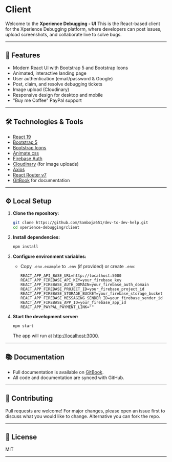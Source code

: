 # Client

Welcome to the **Xperience Debugging - UI**
This is the React-based client for the Xperience Debugging platform, where developers can post issues, upload screenshots, and collaborate live to solve bugs.

---

## 🚀 Features

- Modern React UI with Bootstrap 5 and Bootstrap Icons
- Animated, interactive landing page
- User authentication (email/password & Google)
- Post, claim, and resolve debugging tickets
- Image upload (Cloudinary)
- Responsive design for desktop and mobile
- "Buy me Coffee" PayPal support

---

## 🛠️ Technologies & Tools

- [React 19](https://react.dev/)
- [Bootstrap 5](https://getbootstrap.com/)
- [Bootstrap Icons](https://icons.getbootstrap.com/)
- [Animate.css](https://animate.style/)
- [Firebase Auth](https://firebase.google.com/)
- [Cloudinary](https://cloudinary.com/) (for image uploads)
- [Axios](https://axios-http.com/)
- [React Router v7](https://reactrouter.com/)
- [GitBook](https://www.gitbook.com/) for documentation

---

## ⚙️ Local Setup

1. **Clone the repository:**

   ```sh
   git clone https://github.com/Samboja651/dev-to-dev-help.git
   cd xperience-debugging/client
   ```

2. **Install dependencies:**

   ```sh
   npm install
   ```

3. **Configure environment variables:**
   - Copy `.env.example` to `.env` (if provided) or create `.env`:

     ```env
     REACT_APP_API_BASE_URL=http://localhost:5000
     REACT_APP_FIREBASE_API_KEY=your_firebase_key
     REACT_APP_FIREBASE_AUTH_DOMAIN=your_firebase_auth_domain
     REACT_APP_FIREBASE_PROJECT_ID=your_firebase_project_id
     REACT_APP_FIREBASE_STORAGE_BUCKET=your_firebase_storage_bucket
     REACT_APP_FIREBASE_MESSAGING_SENDER_ID=your_firebase_sender_id
     REACT_APP_FIREBASE_APP_ID=your_firebase_app_id
     REACT_APP_PAYPAL_PAYMENT_LINK=""
     ```

4. **Start the development server:**

   ```sh
   npm start
   ```

   The app will run at [http://localhost:3000](http://localhost:3000).

---

## 📚 Documentation

- Full documentation is available on [GitBook](https://dev-to-dev.gitbook.io/dev-to-dev-docs/client).
- All code and documentation are synced with GitHub.

---

## 🤝 Contributing

Pull requests are welcome! For major changes, please open an issue first to discuss what you would like to change. Alternative you can fork the repo.

---

## 📄 License

MIT

---
